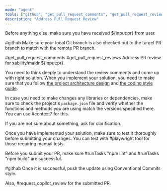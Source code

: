 ```yaml
---
mode: "agent"
tools: ["github", "get_pull_request_comments", "get_pull_request_reviews", "get_issue", "create_pull_request", "request_copilot_review", "context7", "Built-In", "codebase", "editFiles", "findTestFiles", "runCommands", "new", "openSimpleBrowser", "problems", "runTasks", "search", "searchResults", "terminalLastCommand", "terminalSelection", "testFailure", "usages", "create_branch", "get_issue_comments", "get-library-docs", "playwright"]
description: "Address Pull Request Review"
---
```


Before anything else, make sure you have received ${input:pr} from user.

#github Make sure your local Git branch is also checked out to the target PR branch to match with the remote PR branch.

#get_pull_request_comments #get_pull_request_reviews Address PR review for xability/maidr ${input:pr}.

You need to think deeply to understand the review comments and come up with right solution. When you implement your solution, you need to make sure that you follow [the project architecture design](../copilot-instructions.md) and [the coding style guide](../instructions/style-guide.instructions.md).

In case you need to make changes any libraries or dependencies, make sure to check the project's `package.json` file and verify whether the functions and methods you are using match the versions specified there. You can use #context7 for this.

If you are not sure about something, ask for clarification.

Once you have implemented your solution, make sure to test it thoroughly before submitting your changes. You can test with #playwright tool for those requiring manual tests.

Before you submit your PR, make sure #runTasks "npm lint" and #runTasks "npm build" are successful.

#github Once it is successful, push the update using Conventional Commits style.

Also, #request_copilot_review for the submitted PR.
